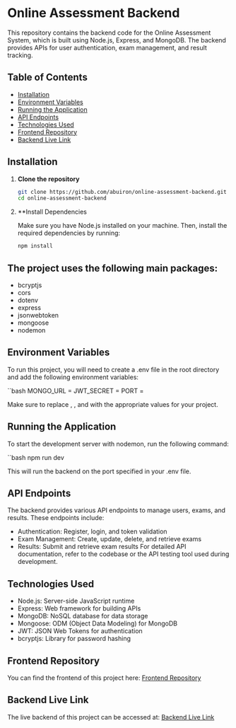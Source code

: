 # Online Assessment Backend

This repository contains the backend code for the Online Assessment System, which is built using Node.js, Express, and MongoDB. The backend provides APIs for user authentication, exam management, and result tracking.

## Table of Contents

- [Installation](#installation)
- [Environment Variables](#environment-variables)
- [Running the Application](#running-the-application)
- [API Endpoints](#api-endpoints)
- [Technologies Used](#technologies-used)
- [Frontend Repository](#frontend-repository)
- [Backend Live Link](#backend-live-link)

## Installation

1. **Clone the repository**

   ```bash
   git clone https://github.com/abuiron/online-assessment-backend.git
   cd online-assessment-backend

2. **Install Dependencies

   Make sure you have Node.js installed on your machine. Then, install the required dependencies by running:

   ```bash
   npm install

## The project uses the following main packages:

   - bcryptjs
   - cors
   - dotenv
   - express
   - jsonwebtoken
   - mongoose
   - nodemon

## Environment Variables

   To run this project, you will need to create a .env file in the root directory and add the following environment variables:

   ``bash
   MONGO_URL = <your-mongo-db-url>
   JWT_SECRET = <your-jwt-secret>
   PORT = <your-port>

   Make sure to replace <your-mongo-db-url>, <your-jwt-secret>, and <your-port> with the appropriate values for your project.

## Running the Application
To start the development server with nodemon, run the following command:

   ``bash
   npm run dev

  This will run the backend on the port specified in your .env file.

## API Endpoints
The backend provides various API endpoints to manage users, exams, and results. These endpoints include:

  - Authentication: Register, login, and token validation
  - Exam Management: Create, update, delete, and retrieve exams
  - Results: Submit and retrieve exam results
For detailed API documentation, refer to the codebase or the API testing tool used during development.

## Technologies Used

  - Node.js: Server-side JavaScript runtime
  - Express: Web framework for building APIs
  - MongoDB: NoSQL database for data storage
  - Mongoose: ODM (Object Data Modeling) for MongoDB
  - JWT: JSON Web Tokens for authentication
  - bcryptjs: Library for password hashing

## Frontend Repository
You can find the frontend of this project here: [Frontend Repository](https://github.com/abuiron/online-assessment-frontend)

## Backend Live Link
The live backend of this project can be accessed at: [Backend Live Link](gh)